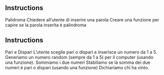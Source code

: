 ## Instructions
 Palidroma
Chiedere all’utente di inserire una parola Creare una funzione per capire se la parola inserita è palindroma


## Instructions
 Pari e Dispari
L’utente sceglie pari o dispari e inserisce un numero da 1 a 5.
Generiamo un numero random (sempre da 1 a 5) per il computer (usando una funzione). Sommiamo i due numeri Stabiliamo se la somma dei due numeri è pari o dispari (usando una funzione) Dichiariamo chi ha vinto.
